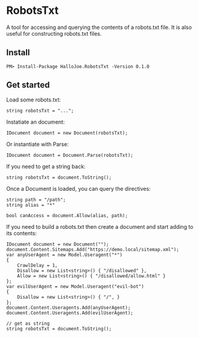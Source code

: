 # RobotsTxt
A tool for accessing and querying the contents of a robots.txt file. It is also useful for constructing robots.txt files. 

## Install 
`PM> Install-Package HalloJoe.RobotsTxt -Version 0.1.0`

## Get started

Load some robots.txt:

    string robotsTxt = "...";

Instatiate an document:

    IDocument document = new Document(robotsTxt);

Or instantiate with Parse:

    IDocument document = Document.Parse(robotsTxt);

If you need to get a string back: 

    string robotsTxt = document.ToString();

Once a Document is loaded, you can query the directives:

    string path = "/path";
    string alias = "*"

    bool canAccess = document.Allow(alias, path);

If you need to build a robots.txt then create a document and start adding to its contents:

    IDocument document = new Document("");
    document.Content.Sitemaps.Add("https://demo.local/sitemap.xml");
    var anyUserAgent = new Model.Useragent("*")
    {
        CrawlDelay = 1,
        Disallow = new List<string>() { "/disallowed" },
        Allow = new List<string>() { "/disallowed/allow.html" }
    };
    var evilUserAgent = new Model.Useragent("evil-bot")
    {
        Disallow = new List<string>() { "/", }
    };
    document.Content.Useragents.Add(anyUserAgent);
    document.Content.Useragents.Add(evilUserAgent);

    // get as string
    string robotsTxt = document.ToString();

    
